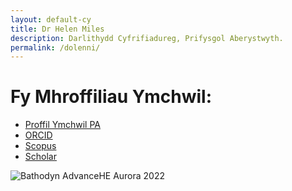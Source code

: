 ```yaml
---
layout: default-cy
title: Dr Helen Miles
description: Darlithydd Cyfrifiadureg, Prifysgol Aberystwyth.
permalink: /dolenni/
---
```


# Fy Mhroffiliau Ymchwil:
- [Proffil Ymchwil PA](https://pure.aber.ac.uk/portal/cy/persons/helen-miles(7b18b132-9dc9-4f58-83cb-271020a0418f).html)
- [ORCID](https://orcid.org/0000-0003-4063-6479)
- [Scopus](https://www.scopus.com/authid/detail.uri?authorId=54893533400)
- [Scholar](https://scholar.google.co.uk/citations?user=OWuu1f0AAAAJ&hl=en)

![Bathodyn AdvanceHE Aurora 2022](https://eu.api.accredible.com/v1/frontend/credential_website_embed_image/badge/2405088)
<div data-iframe-width="150" data-iframe-height="270" data-share-badge-id="4e1c107b-adfe-40bc-ac8f-bc046c3d71d8" data-share-badge-host="https://www.credly.com"></div><script type="text/javascript" async src="//cdn.credly.com/assets/utilities/embed.js"></script>
